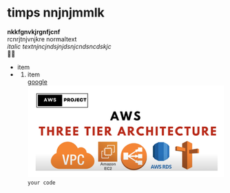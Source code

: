# timps nnjnjmmlk
**nkkfgnvkjrgnfjcnf**   
rcnrjtnjvnjkre normaltext    
*italic textnjncjndsjnjdsnjcndsncdskjc*  
💝💘    
* item
* 1. item  
[google](https://google.com)  
![alt text](Capture.PNG)  
```your code```
